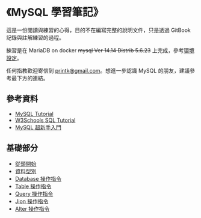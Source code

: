 # 《MySQL 學習筆記》

這是一份閱讀與練習的心得，目的不在編寫完整的說明文件，只是透過 GitBook 記錄與註解練習的過程。

練習是在 MariaDB on docker ~~mysql Ver 14.14 Distrib 5.6.23~~ 上完成，參考[環境設定](environment.md)。

任何指教歡迎寄信到 printk@gmail.com。想進一步認識 MySQL 的朋友，建議參考最下方的連結。

## 參考資料

- [MySQL Tutorial](http://www.tutorialspoint.com/mysql/)
- [W3Schools SQL Tutorial](http://www.w3schools.com/sql/default.asp)
- [MySQL 超新手入門](http://www.codedata.com.tw/tag/mysql/)

## 基礎部分

- [從頭開始](Beginning.md)
- [資料型別](DataTypes.md)
- [Database 操作指令](Database.md)
- [Table 操作指令](Table.md)
- [Query 操作指令](Query.md)
- [Jion 操作指令](SqlJion.md)
- [Alter 操作指令](Alter.md)
